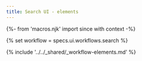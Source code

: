 ```yaml
---
title: Search UI - elements
---
```


{%- from 'macros.njk' import since with context -%}

{% set workflow = specs.ui.workflows.search %}

{% include '../../_shared/_workflow-elements.md' %}

